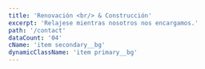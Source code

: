 ```yaml
---
title: 'Renovación <br/> & Construcción'
excerpt: 'Relajese mientras nosotros nos encargamos.'
path: '/contact'
dataCount: '04'
cName: 'item secondary__bg'
dynamicClassName: 'item primary__bg'
---
```

